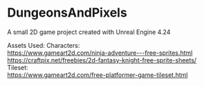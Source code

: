 # DungeonsAndPixels
A small 2D game project created with Unreal Engine 4.24

Assets Used:
Characters: <br />https://www.gameart2d.com/ninja-adventure---free-sprites.html <br />
https://craftpix.net/freebies/2d-fantasy-knight-free-sprite-sheets/ <br />
Tileset: <br />https://www.gameart2d.com/free-platformer-game-tileset.html <br />